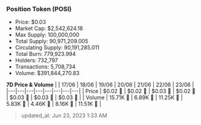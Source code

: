 
  ### Position Token (POSI)
  - Price: $0.03
  - Market Cap: $2,542,624.18
  - Max Supply: 100,000,000
  - Total Supply: 90,971,209.005
  - Circulating Supply: 90,191,285.011
  - Total Burn: 779,923.994
  - Holders: 732,797
  - Transactions: 5,708,734
  - Volume: $391,844,270.83

  **7D Price & Volume**
  | | 17&#x2F;06 | 18&#x2F;06 | 19&#x2F;06 | 20&#x2F;06 | 21&#x2F;06 | 22&#x2F;06 | 23&#x2F;06 |
  |---|---|---|---|---|---|---|---|
  | Price | $0.02 🚀 | $0.02 🚀 | $0.03 🚀 | $0.02 🔻 | $0.03 🚀 | $0.03 🚀 | $0.03 🚀 |
  | Volume | 15.71K 🔻 | 6.89K 🔻 | 11.25K 🚀 | 5.83K 🔻 | 4.46K 🔻 | 8.16K 🚀 | 11.51K 🚀 |

  > updated_at: Jun 23, 2023 1:33 AM
